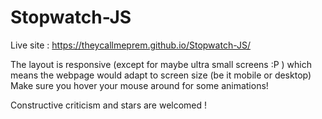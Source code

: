 # Stopwatch-JS

Live site : https://theycallmeprem.github.io/Stopwatch-JS/

The layout is responsive (except for maybe ultra small screens :P ) which means the webpage would adapt to screen size (be it mobile or desktop) 
Make sure you hover your mouse around for some animations! 

Constructive criticism and stars are welcomed !
